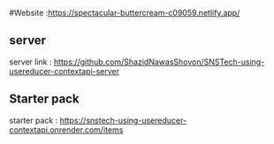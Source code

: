 #Website :https://spectacular-buttercream-c09059.netlify.app/
## server

server link : https://github.com/ShazidNawasShovon/SNSTech-using-usereducer-contextapi-server


## Starter pack

starter pack : https://snstech-using-usereducer-contextapi.onrender.com/items
